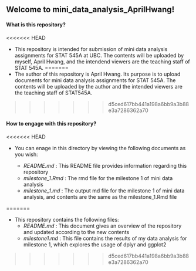 ## Welcome to mini_data_analysis_AprilHwang!


#### What is this repository?
  
<<<<<<< HEAD
- This repository is intended for submission of mini data analysis assignments for STAT 545A at UBC. The contents will be uploaded by myself, April Hwang, and the intendend viewers are the teaching staff of STAT 545A.
=======
- The author of this repository is April Hwang. Its purpose is to upload documents for mini data analysis assignments for STAT 545A. The contents will be uploaded by the author and the intended viewers are the teaching staff of STAT545A.
>>>>>>> d5ced617bb441a198a6bb9a3b88e3a7286362a70


#### How to engage with this repository?
  
<<<<<<< HEAD
- You can enage in this directory by viewing the following documents as you wish: 

  * _README.md_ : This README file provides information regarding this repository
  * _milestone_1.Rmd_ : The rmd file for the milestone 1 of mini data analysis
  * _milestone_1.md_ : The output md file for the milestone 1 of mini data analysis, and contents are the same as the milestone_1.Rmd file
  
=======
- This repository contains the following files:
  * _README.md_ : This document gives an overview of the repository and updated according to the new contents
  * _milestone1.md_ : This file contains the results of my data analysis for milestone 1, which explores the usage of dplyr and ggplot2
>>>>>>> d5ced617bb441a198a6bb9a3b88e3a7286362a70
